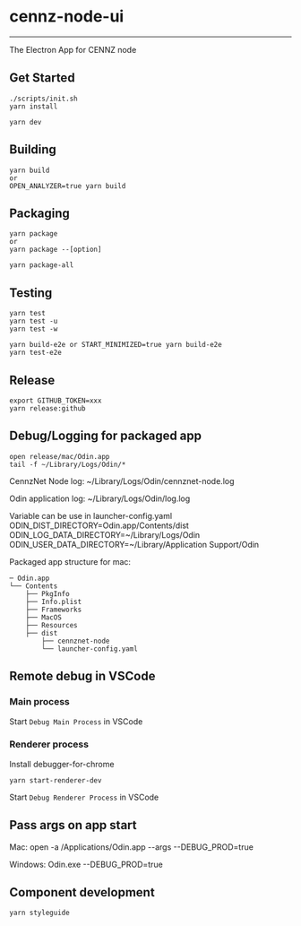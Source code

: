 # cennz-node-ui

---

The Electron App for CENNZ node

## Get Started

```shell
./scripts/init.sh
yarn install
```

```shell
yarn dev
```

## Building

```shell
yarn build
or
OPEN_ANALYZER=true yarn build
```

## Packaging

```shell
yarn package
or
yarn package --[option]
```

```shell
yarn package-all
```

## Testing

```shell
yarn test
yarn test -u
yarn test -w
```

```shell
yarn build-e2e or START_MINIMIZED=true yarn build-e2e
yarn test-e2e
```

## Release

```shell
export GITHUB_TOKEN=xxx
yarn release:github
```

## Debug/Logging for packaged app

```shell
open release/mac/Odin.app
tail -f ~/Library/Logs/Odin/*
```

CennzNet Node log:
~/Library/Logs/Odin/cennznet-node.log

Odin application log:
~/Library/Logs/Odin/log.log

Variable can be use in launcher-config.yaml
ODIN_DIST_DIRECTORY=Odin.app/Contents/dist
ODIN_LOG_DATA_DIRECTORY=~/Library/Logs/Odin
ODIN_USER_DATA_DIRECTORY=~/Library/Application Support/Odin

Packaged app structure for mac:

```
─ Odin.app
└── Contents
    ├── PkgInfo
    ├── Info.plist
    ├── Frameworks
    ├── MacOS
    ├── Resources
    ├── dist
        ├── cennznet-node
        └── launcher-config.yaml
```

## Remote debug in VSCode

### Main process

Start `Debug Main Process` in VSCode

### Renderer process

Install debugger-for-chrome

```shell
yarn start-renderer-dev
```

Start `Debug Renderer Process` in VSCode

## Pass args on app start

Mac:
open -a /Applications/Odin.app --args --DEBUG_PROD=true

Windows:
Odin.exe --DEBUG_PROD=true

## Component development

`yarn styleguide`
